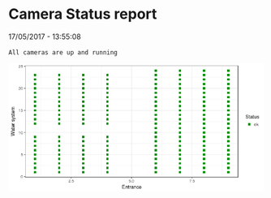 Camera Status report
================
17/05/2017 - 13:55:08

    All cameras are up and running

![](camreport_files/figure-markdown_github/unnamed-chunk-2-1.png)
